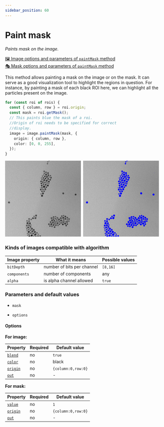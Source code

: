 ```yaml
---
sidebar_position: 60
---
```


# Paint mask

_Paints mask on the image._

[🖼️ Image options and parameters of `paintMask` method](https://api.image-js.org/classes/index.Image.html#paintMask)  
[🎭 Mask options and parameters of `paintMask` method](https://api.image-js.org/classes/index.Mask.html#paintMask)

This method allows painting a mask on the image or on the mask. It can serve as a good visualization tool to highlight the regions in question. For instance, by painting a mask of each black ROI here, we can highlight all the particles present on the image.

```ts
for (const roi of rois) {
  const { column, row } = roi.origin;
  const mask = roi.getMask();
  // This paints blue the mask of a roi.
  //Origin of roi needs to be specified for correct
  //display.
  image = image.paintMask(mask, {
    origin: { column, row },
    color: [0, 0, 255],
  });
}
```

![paintMask in action](./images/paintMask/paintMaskComp.png)

### Kinds of images compatible with algorithm

| Image property | What it means              | Possible values |
| -------------- | -------------------------- | --------------- |
| `bitDepth`     | number of bits per channel | `[8,16]`        |
| `components`   | number of components       | any             |
| `alpha`        | is alpha channel allowed   | `true`          |

### Parameters and default values

- `mask`

- `options`

#### Options

**For image:**

| Property                                                                                  | Required | Default value      |
| ----------------------------------------------------------------------------------------- | -------- | ------------------ |
| [`blend`](https://api.image-js.org/interfaces/index.PaintMaskOnImageOptions.html#blend)   | no       | `true`             |
| [`color`](https://api.image-js.org/interfaces/index.PaintMaskOnImageOptions.html#color)   | no       | black              |
| [`origin`](https://api.image-js.org/interfaces/index.PaintMaskOnImageOptions.html#origin) | no       | `{column:0,row:0}` |
| [`out`](https://api.image-js.org/interfaces/index.PaintMaskOnImageOptions.html#out)       | no       | -                  |

**For mask:**

| Property                                                                                 | Required | Default value      |
| ---------------------------------------------------------------------------------------- | -------- | ------------------ |
| [`value`](https://api.image-js.org/interfaces/index.PaintMaskOnMaskOptions.html#value)   | no       | `1`                |
| [`origin`](https://api.image-js.org/interfaces/index.PaintMaskOnMaskOptions.html#origin) | no       | `{column:0,row:0}` |
| [`out`](https://api.image-js.org/interfaces/index.PaintMaskOnMaskOptions.html#out)       | no       | -                  |
